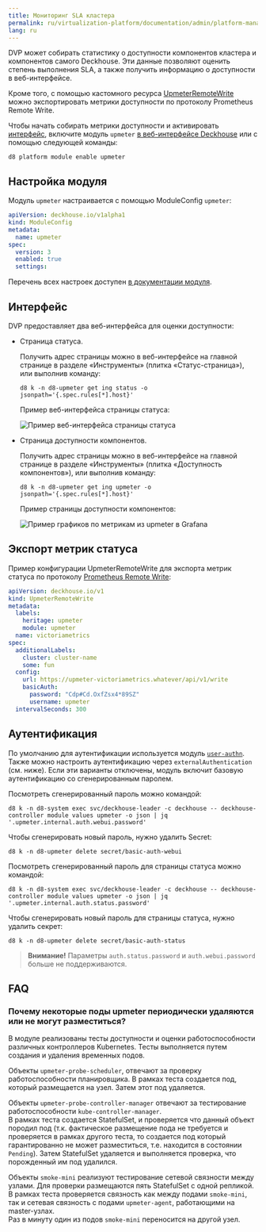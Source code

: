 ```yaml
---
title: Мониторинг SLA кластера
permalink: ru/virtualization-platform/documentation/admin/platform-management/monitoring/sla.html
lang: ru
---
```


DVP может собирать статистику о доступности компонентов кластера и компонентов самого Deckhouse. Эти данные позволяют оценить степень выполнения SLA, а также получить информацию о доступности в веб-интерфейсе.

Кроме того, с помощью кастомного ресурса [UpmeterRemoteWrite](/modules/upmeter/cr.html#upmeterremotewrite) можно экспортировать метрики доступности по протоколу Prometheus Remote Write.

Чтобы начать собирать метрики доступности и активировать [интерфейс](#интерфейс), включите модуль `upmeter` [в веб-интерфейсе Deckhouse](/modules/console/stable/) или с помощью следующей команды:

```shell
d8 platform module enable upmeter
```

## Настройка модуля

Модуль `upmeter` настраивается с помощью ModuleConfig `upmeter`:

```yaml
apiVersion: deckhouse.io/v1alpha1
kind: ModuleConfig
metadata:
  name: upmeter
spec:
  version: 3
  enabled: true
  settings:
```

Перечень всех настроек доступен [в документации модуля](/products/kubernetes-platform/documentation/v1/modules/upmeter/configuration.html).

## Интерфейс

DVP предоставляет два веб-интерфейса для оценки доступности:
- Страница статуса.

  Получить адрес страницы можно в веб-интерфейсе на главной странице в разделе «Инструменты» (плитка «Статус-страница»), или выполнив команду:
  
  ```shell
  d8 k -n d8-upmeter get ing status -o jsonpath='{.spec.rules[*].host}'
  ``` 

  Пример веб-интерфейса страницы статуса:
  
  ![Пример веб-интерфейса страницы статуса](/images/upmeter/status.png)

- Страница доступности компонентов.

  Получить адрес страницы можно в веб-интерфейсе на главной странице в разделе «Инструменты» (плитка «Доступность компонентов»), или выполнив команду:
  
  ```shell
  d8 k -n d8-upmeter get ing upmeter -o jsonpath='{.spec.rules[*].host}'
  ``` 

  Пример страницы доступности компонентов:
  
  ![Пример графиков по метрикам из upmeter в Grafana](/images/upmeter/image1.png)

## Экспорт метрик статуса
 
Пример конфигурации UpmeterRemoteWrite для экспорта метрик статуса по протоколу [Prometheus Remote Write](https://docs.sysdig.com/en/docs/installation/prometheus-remote-write/):

```yaml
apiVersion: deckhouse.io/v1
kind: UpmeterRemoteWrite
metadata:
  labels:
    heritage: upmeter
    module: upmeter
  name: victoriametrics
spec:
  additionalLabels:
    cluster: cluster-name
    some: fun
  config:
    url: https://upmeter-victoriametrics.whatever/api/v1/write
    basicAuth:
      password: "Cdp#Cd.OxfZsx4*89SZ"
      username: upmeter
  intervalSeconds: 300
```

## Аутентификация

По умолчанию для аутентификации используется модуль [`user-authn`](/products/kubernetes-platform/documentation/v1/modules/user-authn/). Также можно настроить аутентификацию через `externalAuthentication` (см. ниже).
Если эти варианты отключены, модуль включит базовую аутентификацию со сгенерированным паролем.

Посмотреть сгенерированный пароль можно командой:

```shell
d8 k -n d8-system exec svc/deckhouse-leader -c deckhouse -- deckhouse-controller module values upmeter -o json | jq '.upmeter.internal.auth.webui.password'
```

Чтобы сгенерировать новый пароль, нужно удалить Secret:

```shell
d8 k -n d8-upmeter delete secret/basic-auth-webui
```

Посмотреть сгенерированный пароль для страницы статуса можно командой:

```shell
d8 k -n d8-system exec svc/deckhouse-leader -c deckhouse -- deckhouse-controller module values upmeter -o json | jq '.upmeter.internal.auth.status.password'
```

Чтобы сгенерировать новый пароль для страницы статуса, нужно удалить секрет:

```shell
d8 k -n d8-upmeter delete secret/basic-auth-status
```

> **Внимание!** Параметры `auth.status.password` и `auth.webui.password` больше не поддерживаются.

## FAQ

### Почему некоторые поды upmeter периодически удаляются или не могут разместиться?

В модуле реализованы тесты доступности и оценки работоспособности различных контроллеров Kubernetes. Тесты выполняется путем создания и удаления временных подов.

Объекты `upmeter-probe-scheduler`, отвечают за проверку работоспособности планировщика. В рамках теста создается под, который размещается на узел. Затем этот под удаляется.

Объекты `upmeter-probe-controller-manager` отвечают за тестирование работоспособности `kube-controller-manager`.  
В рамках теста создается StatefulSet, и проверяется что данный объект породил под (т.к. фактическое размещение пода не требуется и проверяется в рамках другого теста, то создается под который гарантированно не может разместиться, т.е. находится в состоянии `Pending`). Затем StatefulSet удаляется и выполняется проверка, что порожденный им под удалился.

Объекты `smoke-mini` реализуют тестирование сетевой связности между узлами.
Для проверки размещаются пять StatefulSet с одной репликой. В рамках теста проверяется связность как между подами `smoke-mini`, так и сетевая связность с подами `upmeter-agent`, работающими на master-узлах.  
Раз в минуту один из подов `smoke-mini` переносится на другой узел.
